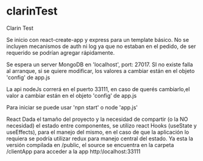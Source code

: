 # clarinTest
Clarin Test

Se inicio con react-create-app y express para un template básico.
No se incluyen mecanismos de auth ni log ya que no estaban en el pedido, de ser requerido se podrían agregar rápidamente.

Se espera un server MongoDB en 'localhost', port: 27017. SI no existe falla al arranque, si se quiere modificar,
los valores a cambiar están en el objeto 'config' de app.js

La api nodeJs correrá en el puerto 33111, en caso de querés cambiarlo,el valor a cambiar están en el objeto 'config' de app.js

Para iniciar se puede usar 'npn start' o node 'app.js'

React
Dada el tamaño del proyecto y la necesidad de compartir (o la NO necesidad) el estado entre componentes, se utilizo react Hooks (useState y useEffects), para el manejo del mismo, en el caso de que la aplicación lo requiera se podría utilizar redux para manejo central del estado.
Ya esta la versión compilada en /public, el source se encuentra en la carpeta /clientApp
para acceder a la app http:\\localhost:33111

